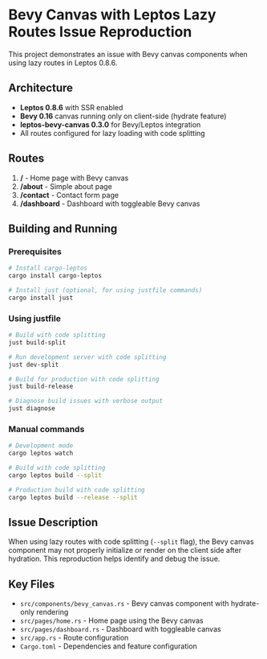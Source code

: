 # Bevy Canvas with Leptos Lazy Routes Issue Reproduction

This project demonstrates an issue with Bevy canvas components when using lazy routes in Leptos 0.8.6.

## Architecture

- **Leptos 0.8.6** with SSR enabled
- **Bevy 0.16** canvas running only on client-side (hydrate feature)
- **leptos-bevy-canvas 0.3.0** for Bevy/Leptos integration
- All routes configured for lazy loading with code splitting

## Routes

1. **/** - Home page with Bevy canvas
2. **/about** - Simple about page
3. **/contact** - Contact form page
4. **/dashboard** - Dashboard with toggleable Bevy canvas

## Building and Running

### Prerequisites

```bash
# Install cargo-leptos
cargo install cargo-leptos

# Install just (optional, for using justfile commands)
cargo install just
```

### Using justfile

```bash
# Build with code splitting
just build-split

# Run development server with code splitting
just dev-split

# Build for production with code splitting
just build-release

# Diagnose build issues with verbose output
just diagnose
```

### Manual commands

```bash
# Development mode
cargo leptos watch

# Build with code splitting
cargo leptos build --split

# Production build with code splitting
cargo leptos build --release --split
```

## Issue Description

When using lazy routes with code splitting (`--split` flag), the Bevy canvas component may not properly initialize or render on the client side after hydration. This reproduction helps identify and debug the issue.

## Key Files

- `src/components/bevy_canvas.rs` - Bevy canvas component with hydrate-only rendering
- `src/pages/home.rs` - Home page using the Bevy canvas
- `src/pages/dashboard.rs` - Dashboard with toggleable canvas
- `src/app.rs` - Route configuration
- `Cargo.toml` - Dependencies and feature configuration
